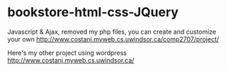 # bookstore-html-css-JQuery
Javascript &amp; Ajax, removed my php files, you can create and customize your own
http://www.costanj.myweb.cs.uwindsor.ca/comp2707/project/

Here's my other project using wordpress
http://www.costanj.myweb.cs.uwindsor.ca/
